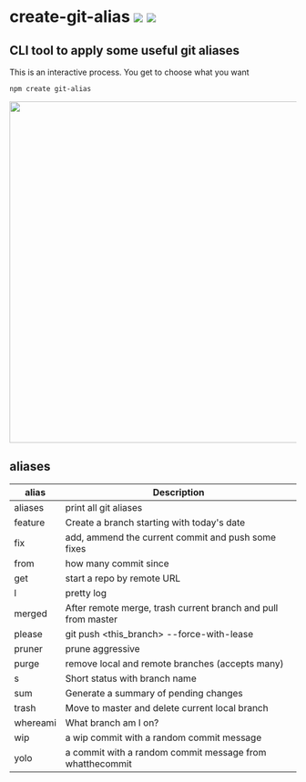 # create-git-alias [![](https://img.shields.io/npm/v/create-git-alias.svg)](https://www.npmjs.com/package/create-git-alias) [![](https://img.shields.io/badge/source--000000.svg?logo=github&style=social)](https://github.com/omrilotan/mono/tree/master/packages/create-git-alias)

## CLI tool to apply some useful git aliases
This is an interactive process. You get to choose what you want

```sh
npm create git-alias
```

<img src="https://user-images.githubusercontent.com/516342/48844024-713ada00-eda1-11e8-9eb3-5b2d0b4bdeb8.png" width="600">

## aliases

| alias | Description
| - | -
| aliases | print all git aliases
| feature | Create a branch starting with today's date
| fix | add, ammend the current commit and push some fixes
| from | how many commit since <commit id>
| get | start a repo by remote URL
| l | pretty log
| merged | After remote merge, trash current branch and pull from master
| please | git push <this_branch> --force-with-lease
| pruner | prune aggressive
| purge | remove local and remote branches (accepts many)
| s | Short status with branch name
| sum | Generate a summary of pending changes
| trash | Move to master and delete current local branch
| whereami | What branch am I on?
| wip | a wip commit with a random commit message
| yolo | a commit with a random commit message from whatthecommit
